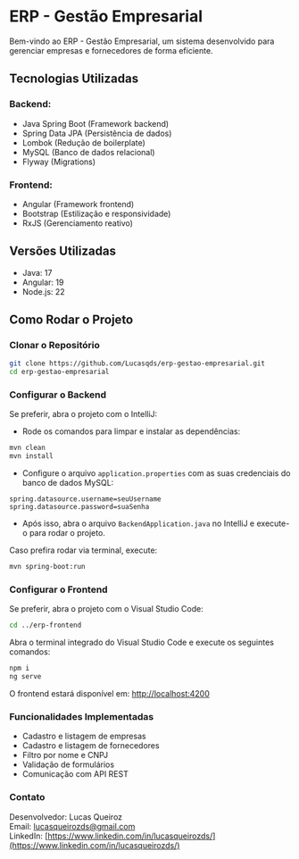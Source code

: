 # ERP - Gestão Empresarial
Bem-vindo ao ERP - Gestão Empresarial, um sistema desenvolvido para gerenciar empresas e fornecedores de forma eficiente.

## Tecnologias Utilizadas

### Backend:
- Java Spring Boot (Framework backend)
- Spring Data JPA (Persistência de dados)
- Lombok (Redução de boilerplate)
- MySQL (Banco de dados relacional)
- Flyway (Migrations)

### Frontend:
- Angular (Framework frontend)
- Bootstrap (Estilização e responsividade)
- RxJS (Gerenciamento reativo)

## Versões Utilizadas
- Java: 17
- Angular: 19
- Node.js: 22

## Como Rodar o Projeto


### Clonar o Repositório
```bash
git clone https://github.com/Lucasqds/erp-gestao-empresarial.git
cd erp-gestao-empresarial
```

### Configurar o Backend
Se preferir, abra o projeto com o IntelliJ:

- Rode os comandos para limpar e instalar as dependências:
```bash
mvn clean
mvn install
```

- Configure o arquivo `application.properties` com as suas credenciais do banco de dados MySQL:
```properties
spring.datasource.username=seuUsername
spring.datasource.password=suaSenha
```

- Após isso, abra o arquivo `BackendApplication.java` no IntelliJ e execute-o para rodar o projeto.


Caso prefira rodar via terminal, execute:
```bash
mvn spring-boot:run
```

### Configurar o Frontend
Se preferir, abra o projeto com o Visual Studio Code:

```bash
cd ../erp-frontend
```

Abra o terminal integrado do Visual Studio Code e execute os seguintes comandos:

```bash
npm i
ng serve
```

O frontend estará disponível em: [http://localhost:4200](http://localhost:4200)


### Funcionalidades Implementadas
- Cadastro e listagem de empresas
- Cadastro e listagem de fornecedores
- Filtro por nome e CNPJ
- Validação de formulários
- Comunicação com API REST

### Contato
Desenvolvedor: Lucas Queiroz  
Email: lucasqueirozds@gmail.com  
LinkedIn: [https://www.linkedin.com/in/lucasqueirozds/](https://www.linkedin.com/in/lucasqueirozds/)
